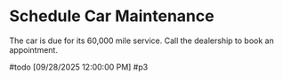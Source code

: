 # Schedule Car Maintenance

The car is due for its 60,000 mile service. Call the dealership to book an appointment.

#todo [09/28/2025 12:00:00 PM] #p3
